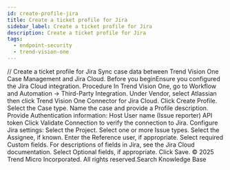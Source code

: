 ```yaml
---
id: create-profile-jira
title: Create a ticket profile for Jira
sidebar_label: Create a ticket profile for Jira
description: Create a ticket profile for Jira
tags:
  - endpoint-security
  - trend-vision-one
---
```


/*<![CDATA[*/ $('#title').html($('meta[name=map-description]').attr('content')); /*]]>*/ Create a ticket profile for Jira Sync case data between Trend Vision One Case Management and Jira Cloud. Before you beginEnsure you configured the Jira Cloud integration. Procedure In Trend Vision One, go to Workflow and Automation → Third-Party Integration. Under Vendor, select Atlassian then click Trend Vision One Connector for Jira Cloud. Click Create Profile. Select the Case type. Name the case and provide a Profile description. Provide Authentication information: Host User name (Issue reporter) API token Click Validate Connection to verify the connection to Jira. Configure Jira settings: Select the Project. Select one or more Issue types. Select the Assignee, if known. Enter the Reference user, if appropriate. Select required Custom fields. For descriptions of fields in Jira, see the Jira Cloud documentation. Select Optional fields, if appropriate. Click Save. © 2025 Trend Micro Incorporated. All rights reserved.Search Knowledge Base